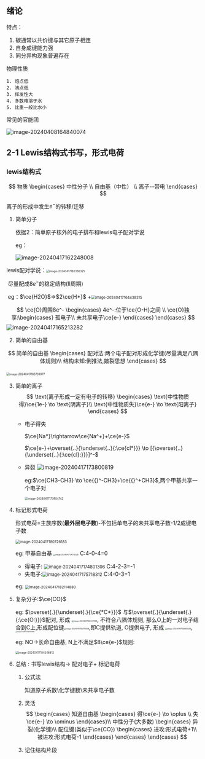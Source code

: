##  绪论

特点：

1. 碳通常以共价键与其它原子相连
2. 自身成键能力强
3. 同分异构现象普遍存在

物理性质

 	1. 熔点低
 	2. 沸点低
 	3. 挥发性大
 	4. 多数难溶于水
 	5. 比重一般比水小 
常见的官能团

![image-20240408164840074](/chemistry/assets/image-20240408164840074.png)
## 2-1 Lewis结构式书写，形式电荷
### lewis结构式

$$
物质
\begin{cases}
中性分子 \\
自由基（中性） \\
离子--带电
\end{cases}
$$

离子的形成中发生$e^-$的转移/迁移

1. 简单分子

   依据2：简单原子核外的电子排布和lewis电子配对学说

   eg：

   ![image-20240417162248008](/chemistry/assets/image-20240417162248008.png)

​	lewis配对学说：<img src="/chemistry/assets/image-20240417162356325.png" alt="image-20240417162356325" style="zoom:50%;" />

​	尽量配成$8e^-$的稳定结构(II周期)  

​	eg：$\ce{H2O}$=>$2\ce{H*}$ +<img src="/chemistry/assets/image-20240417164438315.png" alt="image-20240417164438315" style="zoom:66%; display: inline;" />


$$
\ce{O}周围8e^-
\begin{cases}
4e^-:位于\ce{O-H}之间 \\
\ce{O}独享:\begin{cases}
孤电子\\
未共享电子\ce{e-}
\end{cases}
\end{cases}
$$
![image-20240417165213282](/chemistry/assets/image-20240417165213282.png)

2. 简单的自由基

$$
简单的自由基
\begin{cases}
配对法:两个电子配对形成化学键(尽量满足八隅体规则)\\
结构未知:倒推法,皴裂思想
\end{cases}
$$

​	<img src="/chemistry/assets/image-20240417165733977.png" alt="image-20240417165733977" style="zoom:50%;" />

3. 简单的离子
   $$
   \text{离子形成一定有电子的转移}
   \begin{cases}
   \text{中性物质得}\ce{1e-} \to \text{阴离子}\\
   \text{中性物质失}\ce{e-} \to \text{阳离子}
   \end{cases}
   $$

   + 电子得失

     $\ce{Na*}\rightarrow\ce{Na^+}+\ce{e-}$

     $\ce{e-}+\overset{..}{\underset{..}{:\ce{cl*}}} \to [{\overset{..}{\underset{..}{:\ce{cl}:}}}]^-$ 

   + 异裂
	![image-20240417173800819](./chemistry/assets/image-20240417173800819.png)
    
     eg:$\ce{CH3-CH3} \to \ce{{}^-CH3}+\ce{{}^+CH3}$,两个甲基共享一个电子对

     <img src="./chemistry/assets/image-20240417173904742.png" alt="image-20240417173904742" style="zoom:50%;" />

4. 标记形式电荷

   形式电荷=主族序数(**最外层电子数**)-不包括单电子的未共享电子数-1/2成键电子数

   <img src="./chemistry/assets/image-20240417180726183.png" alt="image-20240417180726183" style="zoom:67%;" />

   eg: 甲基自由基 <img src="./chemistry/assets/image-20240417174719328.png" alt="image-20240417174719328" style="zoom:33%; display: inline;" /> C:4-0-4=0

   + 得电子: <img src="./chemistry/assets/image-20240417174801306.png" alt="image-20240417174801306" style="zoom: 80%; display: inline;" /> C:4-2-3=-1
   + 失电子:<img src="/chemistry/assets/image-20240417175718312.png" alt="image-20240417175718312" style="zoom:80%; display: inline;" /> C:4-0-3=1

   eg: <img src="/chemistry/assets/image-20240417182114880.png" alt="image-20240417182114880" style="zoom: 67%;" />

5. 复杂分子:$\ce{CO}$

   eg: $\overset{.}{\underset{.}{\ce{*C*}}}$ 与$\overset{.}{\underset{.}{:\ce{O:}}}$配对, 形成   <img src="/chemistry/assets/image-20240417182447005.png" alt="image-20240417182447005" style="display: inline; zoom:33%;" />, 不符合八隅体规则, 那么O上的一对电子结合到C上,形成配位键<img src="/chemistry/assets/image-20240417182710558.png" alt="image-20240417182710558" style="zoom:33%; display: inline;" />,即C提供轨道, O提供电子, 形成 <img src="/chemistry/assets/image-20240417182909259.png" alt="image-20240417182909259" style="zoom:33%; display: inline;" />, <img src="/chemistry/assets/image-20240417183112866.png" alt="image-20240417183112866" style="zoom:25%; display: inline;" />

   eg: NO$\to$长命自由基, N上不满足$8\ce{e-}$规则:

   <img src="/chemistry/assets/image-20240417184246812.png" alt="image-20240417184246812" style="zoom:50%;" />

6. 总结 : 书写lewis结构$\to$ 配对电子+ 标记电荷

    1. 公式法

       知道原子系数\化学键数\未共享电子数

    2. 灵活
       $$
       \begin{cases}
       知道自由基
       \begin{cases}
       得\ce{e-} \to \oplus \\
       失\ce{e-} \to \ominus
       \end{cases}\\
       中性分子(大多数)
       \begin{cases}
       异裂(化学键)\\
       配位键(类似于\ce{CO})
       \begin{cases}
       进攻:形式电荷+1\\
       被进攻:形式电荷-1
       \end{cases}
       \end{cases}
       \end{cases}
       $$
       

    3. 记住结构片段 

	